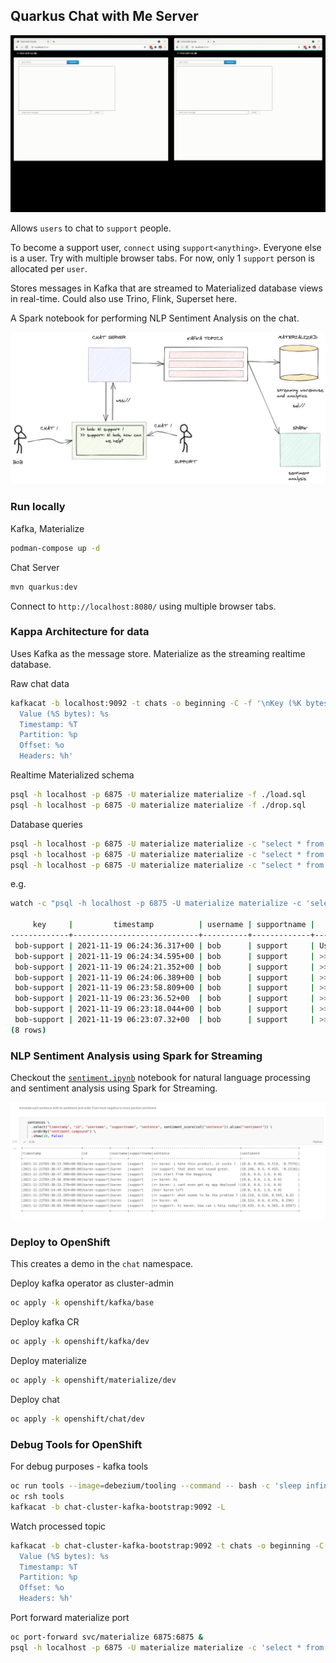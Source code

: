## Quarkus Chat with Me Server

![images/chat.gif](images/chat.gif)

Allows `users` to chat to `support` people.

To become a support user, `connect` using `support<anything>`. Everyone else is a user. Try with multiple browser tabs. For now, only 1 `support` person is allocated per `user`. 

Stores messages in Kafka that are streamed to Materialized database views in real-time. Could also use Trino, Flink, Superset here.

A Spark notebook for performing NLP Sentiment Analysis on the chat.

![images/chat-arch](images/chat-arch.png)

### Run locally

Kafka, Materialize
```bash
podman-compose up -d
```

Chat Server
```bash
mvn quarkus:dev
```

Connect to `http://localhost:8080/` using multiple browser tabs.

### Kappa Architecture for data

Uses Kafka as the message store. Materialize as the streaming realtime database.

Raw chat data
```bash
kafkacat -b localhost:9092 -t chats -o beginning -C -f '\nKey (%K bytes): %k
  Value (%S bytes): %s
  Timestamp: %T
  Partition: %p
  Offset: %o
  Headers: %h'
```

Realtime Materialized schema
```bash
psql -h localhost -p 6875 -U materialize materialize -f ./load.sql
psql -h localhost -p 6875 -U materialize materialize -f ./drop.sql
```

Database queries
```bash
psql -h localhost -p 6875 -U materialize materialize -c "select * from CHAT_ALL;"
psql -h localhost -p 6875 -U materialize materialize -c "select * from CHAT_TOTALS;"
psql -h localhost -p 6875 -U materialize materialize -c "select * from CHAT_ALL where key in ('bob-support') order by timestamp desc;"
```

e.g.
```bash
watch -c "psql -h localhost -p 6875 -U materialize materialize -c 'select * from CHAT_ALL order by timestamp desc;'"

     key     |         timestamp          | username | supportname |        	                 message
-------------+----------------------------+----------+-------------+-----------------------------------------------------------------
 bob-support | 2021-11-19 06:24:36.317+00 | bob      | support     | User bob left
 bob-support | 2021-11-19 06:24:34.595+00 | bob      | support     | >> bob: ah, right ! that worked thanks. see ya !
 bob-support | 2021-11-19 06:24:21.352+00 | bob      | support     | >> support: well, its easy .. you just goto here http://help-me
 bob-support | 2021-11-19 06:24:06.389+00 | bob      | support     | >> bob: err .. how do i do that ?
 bob-support | 2021-11-19 06:23:58.809+00 | bob      | support     | >> support: oh, thats sounds bad .. can you check online ?
 bob-support | 2021-11-19 06:23:36.52+00  | bob      | support     | >> bob: i have lost my app?
 bob-support | 2021-11-19 06:23:18.044+00 | bob      | support     | >> support: hi bob, how can i help ?
 bob-support | 2021-11-19 06:23:07.32+00  | bob      | support     | >> bob: hi
(8 rows)
```

### NLP Sentiment Analysis using Spark for Streaming

Checkout the [`sentiment.ipynb`](sentiment.ipynb) notebook for natural language processing and sentiment analysis using Spark for Streaming.

![images/sentiment-spark.png](images/sentiment-spark.png)

### Deploy to OpenShift

This creates a demo in the `chat` namespace.

Deploy kafka operator as cluster-admin
```bash
oc apply -k openshift/kafka/base
```

Deploy kafka CR
```bash
oc apply -k openshift/kafka/dev
```

Deploy materialize
```bash
oc apply -k openshift/materialize/dev
```

Deploy chat
```bash
oc apply -k openshift/chat/dev
```

### Debug Tools for OpenShift

For debug purposes - kafka tools
```bash
oc run tools --image=debezium/tooling --command -- bash -c 'sleep infinity'
oc rsh tools
kafkacat -b chat-cluster-kafka-bootstrap:9092 -L
```

Watch processed topic
```bash
kafkacat -b chat-cluster-kafka-bootstrap:9092 -t chats -o beginning -C -f '\nKey (%K bytes): %k
  Value (%S bytes): %s
  Timestamp: %T
  Partition: %p
  Offset: %o
  Headers: %h'
```

Port forward materialize port
```bash
oc port-forward svc/materialize 6875:6875 &
psql -h localhost -p 6875 -U materialize materialize -c 'select * from CHAT_ALL order by timestamp desc;'
```


